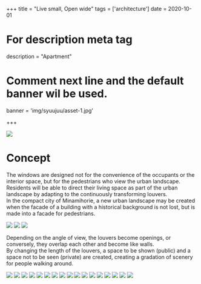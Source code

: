 +++
title = "Live small, Open wide"
tags = ['architecture']
date = 2020-10-01

# For description meta tag
description = "Apartment"

# Comment next line and the default banner wil be used.
banner = 'img/syuujuu/asset-1.jpg'

+++

![](img/syuujuu/asset-en-0.png)

# Concept

The windows are designed not for the convenience of the occupants or the interior space, but for the pedestrians who view the urban landscape. Residents will be able to direct their living space as part of the urban landscape by adapting to the continuously transforming louvers.  
In the compact city of Minamihorie, a new urban landscape may be created when the facade of a building with a historical background is not lost, but is made into a facade for pedestrians.

![](img/syuujuu/asset-en-1.jpg)
![](img/syuujuu/asset-en-2.jpg)
![](img/syuujuu/asset-10.jpg)

Depending on the angle of view, the louvers become openings, or conversely, they overlap each other and become like walls.  
By changing the length of the louvers, a space to be shown (public) and a space not to be seen (private) are created, creating a gradation of scenery for people walking around.

![](img/syuujuu/asset-8.jpg)
![](img/syuujuu/asset-9.jpg)
![](img/syuujuu/asset-3.jpg)
![](img/syuujuu/asset-4.jpg)
![](img/syuujuu/asset-5.jpg)
![](img/syuujuu/asset-6.jpg)
![](img/syuujuu/asset-7.jpg)
![](img/syuujuu/asset-11.jpg)
![](img/syuujuu/asset-12.jpg)
![](img/syuujuu/asset-13.jpg)
![](img/syuujuu/asset-14.jpg)
![](img/syuujuu/asset-15.jpg)
![](img/syuujuu/asset-16.jpg)
![](img/syuujuu/asset-17.jpg)
![](img/syuujuu/asset-18.jpg)
![](img/syuujuu/asset-19.jpg)
![](img/syuujuu/asset-20.jpg)
